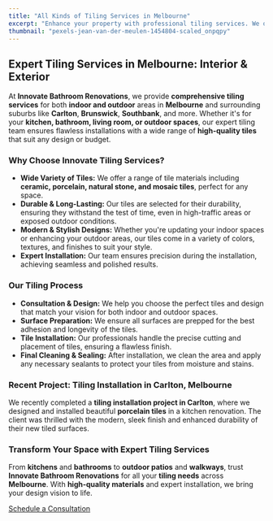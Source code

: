 ```yaml
---
title: "All Kinds of Tiling Services in Melbourne"
excerpt: "Enhance your property with professional tiling services. We offer both interior and exterior tiling solutions across Melbourne, from kitchen backsplashes to outdoor patios."
thumbnail: "pexels-jean-van-der-meulen-1454804-scaled_onpqpy"
---
```


## Expert Tiling Services in Melbourne: Interior & Exterior

At **Innovate Bathroom Renovations**, we provide **comprehensive tiling services** for both **indoor and outdoor** areas in **Melbourne** and surrounding suburbs like **Carlton**, **Brunswick**, **Southbank**, and more. Whether it's for your **kitchen, bathroom, living room, or outdoor spaces**, our expert tiling team ensures flawless installations with a wide range of **high-quality tiles** that suit any design or budget.

### Why Choose Innovate Tiling Services?

- **Wide Variety of Tiles:** We offer a range of tile materials including **ceramic, porcelain, natural stone, and mosaic tiles**, perfect for any space.
- **Durable & Long-Lasting:** Our tiles are selected for their durability, ensuring they withstand the test of time, even in high-traffic areas or exposed outdoor conditions.
- **Modern & Stylish Designs:** Whether you're updating your indoor spaces or enhancing your outdoor areas, our tiles come in a variety of colors, textures, and finishes to suit your style.
- **Expert Installation:** Our team ensures precision during the installation, achieving seamless and polished results.

### Our Tiling Process

- **Consultation & Design:** We help you choose the perfect tiles and design that match your vision for both indoor and outdoor spaces.
- **Surface Preparation:** We ensure all surfaces are prepped for the best adhesion and longevity of the tiles.
- **Tile Installation:** Our professionals handle the precise cutting and placement of tiles, ensuring a flawless finish.
- **Final Cleaning & Sealing:** After installation, we clean the area and apply any necessary sealants to protect your tiles from moisture and stains.

### Recent Project: Tiling Installation in Carlton, Melbourne

We recently completed a **tiling installation project in Carlton**, where we designed and installed beautiful **porcelain tiles** in a kitchen renovation. The client was thrilled with the modern, sleek finish and enhanced durability of their new tiled surfaces.

### Transform Your Space with Expert Tiling Services

From **kitchens** and **bathrooms** to **outdoor patios** and **walkways**, trust **Innovate Bathroom Renovations** for all your **tiling needs** across **Melbourne**. With **high-quality materials** and expert installation, we bring your design vision to life.

[Schedule a Consultation](/contact)